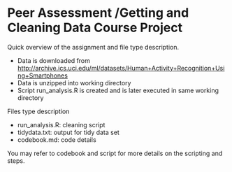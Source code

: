 Peer Assessment /Getting and Cleaning Data Course Project
============
Quick overview of the assignment and file type description.

- Data is downloaded from http://archive.ics.uci.edu/ml/datasets/Human+Activity+Recognition+Using+Smartphones
- Data is unzipped into working directory
- Script run_analysis.R is created and is later executed in same working directory

Files type description
- run_analysis.R: cleaning script
- tidydata.txt: output for tidy data set
- codebook.md: code details

You may refer to codebook and script for more details on the scripting and steps.